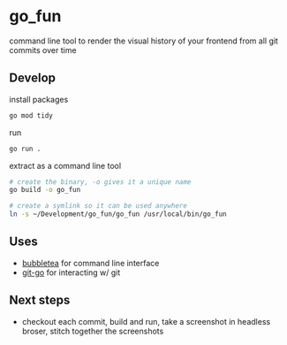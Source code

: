 # go_fun
command line tool to render the visual history of your frontend from all git commits over time

## Develop
install packages
```bash
go mod tidy
```

run
```bash
go run .
```

extract as a command line tool
```bash
# create the binary, -o gives it a unique name
go build -o go_fun

# create a symlink so it can be used anywhere
ln -s ~/Development/go_fun/go_fun /usr/local/bin/go_fun

```

## Uses
- [bubbletea](https://github.com/charmbracelet/bubbletea) for command line interface
- [git-go](https://github.com/go-git/go-git) for interacting w/ git

## Next steps
- checkout each commit, build and run, take a screenshot in headless broser, stitch together the screenshots
